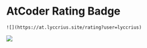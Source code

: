 # AtCoder Rating Badge

```
![](https://at.lyccrius.site/rating?user=lyccrius)
```


![](https://at.lyccrius.site/rating?user=lyccrius)